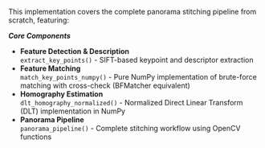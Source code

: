 This implementation covers the complete panorama stitching pipeline from scratch, featuring:

_**Core Components**_
- **Feature Detection & Description**  
  `extract_key_points()` - SIFT-based keypoint and descriptor extraction
- **Feature Matching**  
  `match_key_points_numpy()` - Pure NumPy implementation of brute-force matching with cross-check (BFMatcher equivalent)
- **Homography Estimation**  
  `dlt_homography_normalized()` - Normalized Direct Linear Transform (DLT) implementation in NumPy
- **Panorama Pipeline**  
  `panorama_pipeline()` - Complete stitching workflow using OpenCV functions
